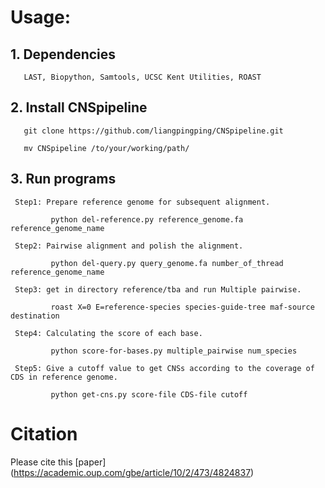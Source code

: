 # Usage:

## 1. Dependencies

       LAST, Biopython, Samtools, UCSC Kent Utilities, ROAST  
   
## 2. Install CNSpipeline

       git clone https://github.com/liangpingping/CNSpipeline.git

       mv CNSpipeline /to/your/working/path/
   
## 3. Run programs

     Step1: Prepare reference genome for subsequent alignment.

             python del-reference.py reference_genome.fa reference_genome_name

     Step2: Pairwise alignment and polish the alignment.

             python del-query.py query_genome.fa number_of_thread reference_genome_name

     Step3: get in directory reference/tba and run Multiple pairwise.

             roast X=0 E=reference-species species-guide-tree maf-source destination 

     Step4: Calculating the score of each base.

             python score-for-bases.py multiple_pairwise num_species
			 
     Step5: Give a cutoff value to get CNSs according to the coverage of CDS in reference genome.
	 
	         python get-cns.py score-file CDS-file cutoff
			 
# Citation
Please cite this [paper] (https://academic.oup.com/gbe/article/10/2/473/4824837)
